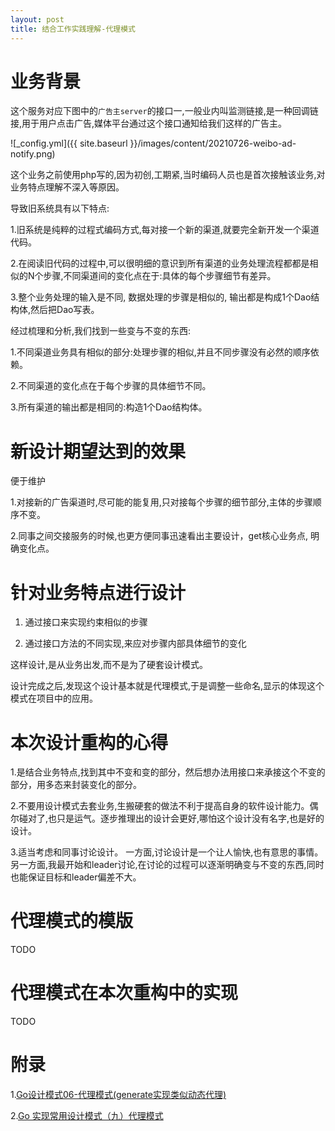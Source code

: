 ```yaml
---
layout: post
title: 结合工作实践理解-代理模式
---
```

# 业务背景
这个服务对应下图中的`广告主server`的接口一,一般业内叫监测链接,是一种回调链接,用于用户点击广告,媒体平台通过这个接口通知给我们这样的广告主。

![_config.yml]({{ site.baseurl }}/images/content/20210726-weibo-ad-notify.png)

这个业务之前使用php写的,因为初创,工期紧,当时编码人员也是首次接触该业务,对业务特点理解不深入等原因。

导致旧系统具有以下特点:

1.旧系统是纯粹的过程式编码方式,每对接一个新的渠道,就要完全新开发一个渠道代码。

2.在阅读旧代码的过程中,可以很明细的意识到所有渠道的业务处理流程都都是相似的N个步骤,不同渠道间的变化点在于:具体的每个步骤细节有差异。

3.整个业务处理的输入是不同, 数据处理的步骤是相似的, 输出都是构成1个Dao结构体,然后把Dao写表。

经过梳理和分析,我们找到一些变与不变的东西:

1.不同渠道业务具有相似的部分:处理步骤的相似,并且不同步骤没有必然的顺序依赖。

2.不同渠道的变化点在于每个步骤的具体细节不同。

3.所有渠道的输出都是相同的:构造1个Dao结构体。

# 新设计期望达到的效果
便于维护

1.对接新的广告渠道时,尽可能的能复用,只对接每个步骤的细节部分,主体的步骤顺序不变。

2.同事之间交接服务的时候,也更方便同事迅速看出主要设计，get核心业务点, 明确变化点。

# 针对业务特点进行设计

1. 通过接口来实现约束相似的步骤

2. 通过接口方法的不同实现,来应对步骤内部具体细节的变化

这样设计,是从业务出发,而不是为了硬套设计模式。

设计完成之后,发现这个设计基本就是代理模式,于是调整一些命名,显示的体现这个模式在项目中的应用。

# 本次设计重构的心得
1.是结合业务特点,找到其中不变和变的部分，然后想办法用接口来承接这个不变的部分，用多态来封装变化的部分。

2.不要用设计模式去套业务,生搬硬套的做法不利于提高自身的软件设计能力。偶尔碰对了,也只是运气。逐步推理出的设计会更好,哪怕这个设计没有名字,也是好的设计。

3.适当考虑和同事讨论设计。
一方面,讨论设计是一个让人愉快,也有意思的事情。另一方面,我最开始和leader讨论,在讨论的过程可以逐渐明确变与不变的东西,同时也能保证目标和leader偏差不大。

# 代理模式的模版
TODO

# 代理模式在本次重构中的实现
TODO

# 附录
1.[Go设计模式06-代理模式(generate实现类似动态代理)](https://lailin.xyz/post/proxy.html)

2.[Go 实现常用设计模式（九）代理模式](https://learnku.com/articles/33707)